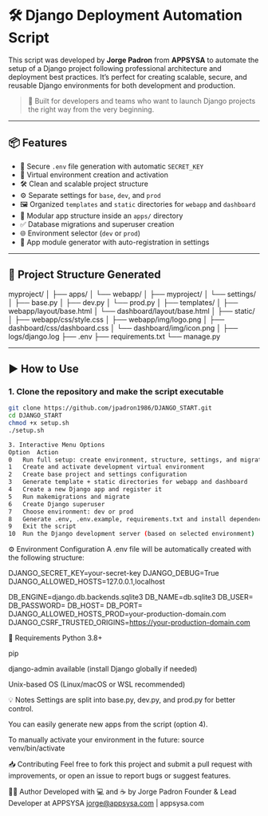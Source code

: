 # 🛠️ Django Deployment Automation Script 

This script was developed by **Jorge Padron** from **APPSYSA** to automate the setup of a Django project following professional architecture and deployment best practices. It’s perfect for creating scalable, secure, and reusable Django environments for both development and production.

> 🚀 Built for developers and teams who want to launch Django projects the right way from the very beginning.

---

## 📦 Features

- 🔐 Secure `.env` file generation with automatic `SECRET_KEY`
- 🐍 Virtual environment creation and activation
- 🛠️ Clean and scalable project structure
- ⚙️ Separate settings for `base`, `dev`, and `prod`
- 🖼️ Organized `templates` and `static` directories for `webapp` and `dashboard`
- 📂 Modular app structure inside an `apps/` directory
- ✅ Database migrations and superuser creation
- 🌐 Environment selector (`dev` or `prod`)
- 🧱 App module generator with auto-registration in settings

---

## 📁 Project Structure Generated

myproject/
│
├── apps/
│ └── webapp/
│
├── myproject/
│ └── settings/
│ ├── base.py
│ ├── dev.py
│ └── prod.py
│
├── templates/
│ ├── webapp/layout/base.html
│ └── dashboard/layout/base.html
│
├── static/
│ ├── webapp/css/style.css
│ ├── webapp/img/logo.png
│ ├── dashboard/css/dashboard.css
│ └── dashboard/img/icon.png
│
├── logs/django.log
├── .env
├── requirements.txt
└── manage.py


---

## ▶️ How to Use

### 1. Clone the repository and make the script executable

```bash
git clone https://github.com/jpadron1986/DJANGO_START.git
cd DJANGO_START
chmod +x setup.sh
./setup.sh

3. Interactive Menu Options
Option	Action
0	Run full setup: create environment, structure, settings, and migrations
1	Create and activate development virtual environment
2	Create base project and settings configuration
3	Generate template + static directories for webapp and dashboard
4	Create a new Django app and register it
5	Run makemigrations and migrate
6	Create Django superuser
7	Choose environment: dev or prod
8	Generate .env, .env.example, requirements.txt and install dependencies
9	Exit the script
10	Run the Django development server (based on selected environment)
```

⚙️ Environment Configuration
A .env file will be automatically created with the following structure:

DJANGO_SECRET_KEY=your-secret-key
DJANGO_DEBUG=True
DJANGO_ALLOWED_HOSTS=127.0.0.1,localhost

DB_ENGINE=django.db.backends.sqlite3
DB_NAME=db.sqlite3
DB_USER=
DB_PASSWORD=
DB_HOST=
DB_PORT=
DJANGO_ALLOWED_HOSTS_PROD=your-production-domain.com
DJANGO_CSRF_TRUSTED_ORIGINS=https://your-production-domain.com

🧪 Requirements
Python 3.8+

pip

django-admin available (install Django globally if needed)

Unix-based OS (Linux/macOS or WSL recommended)

💡 Notes
Settings are split into base.py, dev.py, and prod.py for better control.

You can easily generate new apps from the script (option 4).

To manually activate your environment in the future:
source venv/bin/activate

📥 Contributing
Feel free to fork this project and submit a pull request with improvements, or open an issue to report bugs or suggest features.

👨‍💻 Author
Developed with 💻 and ☕ by Jorge Padron
Founder & Lead Developer at APPSYSA
jorge@appsysa.com | appsysa.com
